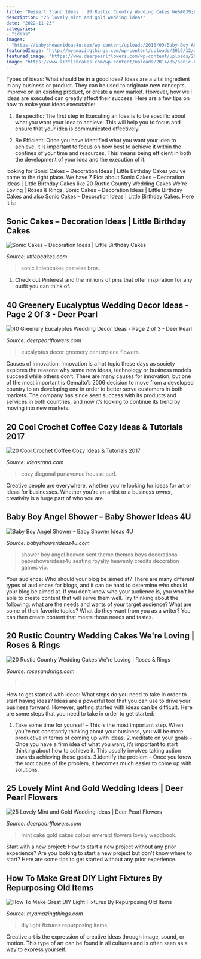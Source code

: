 ```yaml
---
title: "Dessert Stand Ideas : 20 Rustic Country Wedding Cakes We&#039;re Loving"
description: "25 lovely mint and gold wedding ideas"
date: "2022-11-23"
categories:
- "ideas"
images:
- "https://babyshowerideas4u.com/wp-content/uploads/2016/09/Baby-Boy-Angel-Shower-Vip-Seating.jpg"
featuredImage: "http://myamazingthings.com/wp-content/uploads/2016/12/diy-light-fixtures-1.jpg"
featured_image: "https://www.deerpearlflowers.com/wp-content/uploads/2016/12/eucalyptus-green-wedding-centerpiece.jpg"
image: "https://www.littlebcakes.com/wp-content/uploads/2014/05/Sonic-Cakes.jpg"
---
```



Types of ideas: What should be in a good idea?
Ideas are a vital ingredient in any business or product. They can be used to originate new concepts, improve on an existing product, or create a new market. However, how well ideas are executed can greatly affect their success. Here are a few tips on how to make your ideas executable:
1. Be specific: The first step in Executing an Idea is to be specific about what you want your idea to achieve. This will help you to focus and ensure that your idea is communicated effectively.

2. Be Efficient: Once you have identified what you want your idea to achieve, it is important to focus on how best to achieve it within the confines of your time and resources. This means being efficient in both the development of your idea and the execution of it.


	

		
looking for Sonic Cakes – Decoration Ideas | Little Birthday Cakes you've came to the right place. We have 7 Pics about Sonic Cakes – Decoration Ideas | Little Birthday Cakes like 20 Rustic Country Wedding Cakes We&#039;re Loving | Roses &amp; Rings, Sonic Cakes – Decoration Ideas | Little Birthday Cakes and also Sonic Cakes – Decoration Ideas | Little Birthday Cakes. Here it is:
		
    
## Sonic Cakes – Decoration Ideas | Little Birthday Cakes

<img loading=lazy src="https://www.littlebcakes.com/wp-content/uploads/2014/05/Sonic-Cakes.jpg" onerror="this.onerror=null;this.src='https://tse3.mm.bing.net/th?id=OIP.wQcqkya4Qa3-Zak9ctukCQHaJ4&amp;pid=15.1';" alt="Sonic Cakes – Decoration Ideas | Little Birthday Cakes">

_Source: littlebcakes.com_

>sonic littlebcakes pasteles bros. 

	

1) Check out Pinterest and the millions of pins that offer inspiration for any outfit you can think of.

    
## 40 Greenery Eucalyptus Wedding Decor Ideas - Page 2 Of 3 - Deer Pearl

<img loading=lazy src="https://www.deerpearlflowers.com/wp-content/uploads/2016/12/eucalyptus-green-wedding-centerpiece.jpg" onerror="this.onerror=null;this.src='https://tse4.mm.bing.net/th?id=OIP.on1tFLx9G8Mtmsv-zO61qwHaLH&amp;pid=15.1';" alt="40 Greenery Eucalyptus Wedding Decor Ideas - Page 2 of 3 - Deer Pearl">

_Source: deerpearlflowers.com_

>eucalyptus decor greenery centerpiece flowers. 

	

Causes of innovation:
Innovation is a hot topic these days as society explores the reasons why some new ideas, technology or business models succeed while others don’t. There are many causes for innovation, but one of the most important is Gemalto’s 2006 decision to move from a developed country to an developing one in order to better serve customers in both markets. The company has since seen success with its products and services in both countries, and now it’s looking to continue its trend by moving into new markets.

    
## 20 Cool Crochet Coffee Cozy Ideas &amp; Tutorials 2017

<img loading=lazy src="https://ideastand.com/wp-content/uploads/2014/09/crochet-coffee-cozy/13-diy-crochet-coffee-cozy-ideas.jpg" onerror="this.onerror=null;this.src='https://tse1.mm.bing.net/th?id=OIP.ngPOj2YYWbeA_UVa8NDx2wHaHa&amp;pid=15.1';" alt="20 Cool Crochet Coffee Cozy Ideas &amp; Tutorials 2017">

_Source: ideastand.com_

>cozy diagonal purlavenue housse purl. 

	

Creative people are everywhere, whether you're looking for ideas for art or ideas for businesses. Whether you're an artist or a business owner, creativity is a huge part of who you are.

    
## Baby Boy Angel Shower – Baby Shower Ideas 4U

<img loading=lazy src="https://babyshowerideas4u.com/wp-content/uploads/2016/09/Baby-Boy-Angel-Shower-Vip-Seating.jpg" onerror="this.onerror=null;this.src='https://tse3.mm.bing.net/th?id=OIP.CXfXKTLdTcWhCAuaOO7j7wHaJ4&amp;pid=15.1';" alt="Baby Boy Angel Shower – Baby Shower Ideas 4U">

_Source: babyshowerideas4u.com_

>shower boy angel heaven sent theme themes boys decorations babyshowerideas4u seating royalty heavenly credits decoration games vip. 

	

Your audience: Who should your blog be aimed at?
There are many different types of audiences for blogs, and it can be hard to determine who should your blog be aimed at. If you don’t know who your audience is, you won’t be able to create content that will serve them well. Try thinking about the following: what are the needs and wants of your target audience? What are some of their favorite topics? What do they want from you as a writer? You can then create content that meets those needs and tastes.

    
## 20 Rustic Country Wedding Cakes We&#039;re Loving | Roses &amp; Rings

<img loading=lazy src="http://www.rosesandrings.com/wp-content/uploads/2019/11/Country-rustic-wedding-cake-ideas-9.jpg" onerror="this.onerror=null;this.src='https://tse1.mm.bing.net/th?id=OIP.KJkW0qs2PuaKMLFB7n7U-AHaLZ&amp;pid=15.1';" alt="20 Rustic Country Wedding Cakes We&#039;re Loving | Roses &amp; Rings">

_Source: rosesandrings.com_

>. 

	

How to get started with ideas: What steps do you need to take in order to start having ideas?
Ideas are a powerful tool that you can use to drive your business forward. However, getting started with ideas can be difficult. Here are some steps that you need to take in order to get started: 
1. Take some time for yourself – This is the most important step. When you’re not constantly thinking about your business, you will be more productive in terms of coming up with ideas. 
2.meditate on your goals – Once you have a firm idea of what you want, it’s important to start thinking about how to achieve it. This usually involves taking action towards achieving those goals. 
3.identify the problem – Once you know the root cause of the problem, it becomes much easier to come up with solutions.

    
## 25 Lovely Mint And Gold Wedding Ideas | Deer Pearl Flowers

<img loading=lazy src="http://www.deerpearlflowers.com/wp-content/uploads/2015/06/Gorgeous-mint-and-green-wedding-cake.jpg" onerror="this.onerror=null;this.src='https://tse4.mm.bing.net/th?id=OIP.qk8wUijJxXAZMkYiC0YBzgHaLH&amp;pid=15.1';" alt="25 Lovely Mint and Gold Wedding Ideas | Deer Pearl Flowers">

_Source: deerpearlflowers.com_

>mint cake gold cakes colour emerald flowers lovely weddbook. 

	

Start with a new project: How to start a new project without any prior experience?
Are you looking to start a new project but don't know where to start? Here are some tips to get started without any prior experience.

    
## How To Make Great DIY Light Fixtures By Repurposing Old Items

<img loading=lazy src="http://myamazingthings.com/wp-content/uploads/2016/12/diy-light-fixtures-1.jpg" onerror="this.onerror=null;this.src='https://tse4.mm.bing.net/th?id=OIP.34Hllv01YJrN4A2NqsuAhgHaJ3&amp;pid=15.1';" alt="How To Make Great DIY Light Fixtures By Repurposing Old Items">

_Source: myamazingthings.com_

>diy light fixtures repurposing items. 

	

Creative art is the expression of creative ideas through image, sound, or motion. This type of art can be found in all cultures and is often seen as a way to express yourself.

